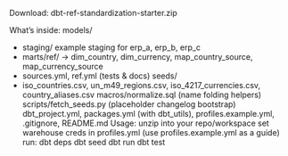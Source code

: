 
Download: dbt-ref-standardization-starter.zip

What’s inside:
models/
* staging/ example staging for erp_a, erp_b, erp_c
* marts/ref/ → dim_country, dim_currency, map_country_source, map_currency_source
* sources.yml, ref.yml (tests & docs)
seeds/
* iso_countries.csv, un_m49_regions.csv, iso_4217_currencies.csv, country_aliases.csv
macros/normalize.sql (name folding helpers)
scripts/fetch_seeds.py (placeholder changelog bootstrap)
dbt_project.yml, packages.yml (with dbt_utils), profiles.example.yml, .gitignore, README.md
Usage:
unzip into your repo/workspace
set warehouse creds in profiles.yml (use profiles.example.yml as a guide)
run:
dbt deps
dbt seed
dbt run
dbt test 
